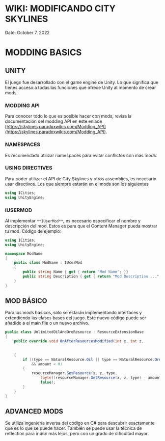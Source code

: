 # WIKI: MODIFICANDO CITY SKYLINES

Date: October 7, 2022

# MODDING BASICS

## UNITY

El juego fue desarrollado con el game engine de Unity. Lo que significa que tienes acceso a todas las funciones que ofrece Unity al momento de crear mods.

### MODDING API

Para conocer todo lo que es posible hacer con mods, revisa la documentación del modding API en este enlace [https://skylines.paradoxwikis.com/Modding_API](https://skylines.paradoxwikis.com/Modding_API).

### NAMESPACES

Es recomendado utilizar namespaces para evitar conflictos con más mods.

### USING DIRECTIVES

Para poder utilizar el API de City Skylines y otros assemblies, es necesario usar directivos. Los que siempre estarán en el mods son los siguientes

```csharp
using ICities;
using UnityEngine;
```

### IUSERMOD

Al implementar `**IUserMod**`, es necesario especificar el nombre y descripción del mod. Estos es para que el Content Manager pueda mostrar tu mod. Código de ejemplo:

```csharp
using ICities;
using UnityEngine;

namespace ModName
{
	public class ModName : IUserMod
	{
		public string Name { get { return "Mod Name"; }}
		public string Description { get { return "Mod Description ..."; }}}
	}
}
```

## MOD BÁSICO

Para los mods básicos, solo se estarán implementando interfaces y extendiendo las clases bases del juego. Este nuevo código puede ser añadido a el main file o un nuevo archivo.

```csharp
public class UnlimitedOilAndOreResource : ResourceExtensionBase
{
	public override void OnAfterResourcesModified(int x, int z,
																											NaturalResource type,
																											int amount)
	{
		if ((type == NaturalResource.Oil || type == NaturalResource.Ore)
			&& amount < 0)
		{
			resourceManager.SetResource(x, z, type,
				(byte)(resourceManager.GetResource(x, z, type) - amount),
				false);
		}
	}
}
```

## ADVANCED MODS

Se utiliza ingeniería inversa del código en C# para descubrir exactamente que es lo que se puede hacer. También se puede usar la técnica de reflection para ir aún más lejos, pero con un grado de dificultad mayor.
